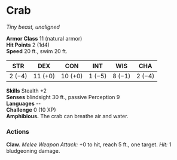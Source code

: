 # Crab 
_Tiny beast, unaligned_

**Armor Class** 11 (natural armor)    
**Hit Points** 2 (1d4)    
**Speed** 20 ft., swim 20 ft.

| STR     | DEX     | CON     | INT     | WIS     | CHA     |
|---------|---------|---------|---------|---------|---------|
| 2 (−4)  | 11 (+0) | 10 (+0) | 1 (−5)  | 8 (−1)  | 2 (−4)  |    

**Skills** Stealth +2    
**Senses** blindsight 30 ft., passive Perception 9    
**Languages** --    
**Challenge** 0 (10 XP)    
**Amphibious.** The crab can breathe air and water. 

### Actions 
**Claw.** _Melee Weapon Attack:_ +0 to hit, reach 5 ft., one target. _Hit:_ 1 bludgeoning damage. 

